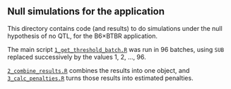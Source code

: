 ## Null simulations for the application

This directory contains code (and results) to do simulations under the
null hypothesis of no QTL, for the B6&times;BTBR application.

The main script [`1_get_threshold_batch.R`](1_get_threshold_batch.R)
was run in 96 batches, using `SUB` replaced successively by the values
1, 2, ..., 96.

[`2_combine_results.R`](2_combine_results.R) combines the results into
one object, and [`3_calc_penalties.R`](3_calc_penalties.R) turns those
results into estimated penalties.
